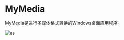 # MyMedia
MyMedia是进行多媒体格式转换的Windows桌面应用程序。


![as](https://github.com/xiaofeismart/MyMedia/assets/66996917/7ceefbd0-2103-448e-9b44-6a06d227f9f5)
